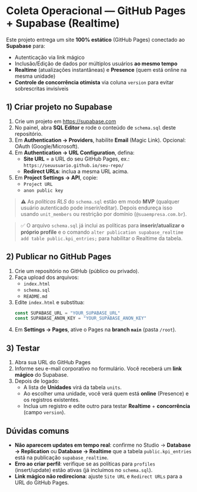 # Coleta Operacional — GitHub Pages + Supabase (Realtime)

Este projeto entrega um site **100% estático** (GitHub Pages) conectado ao **Supabase** para:
- Autenticação via link mágico
- Inclusão/Edição de dados por múltiplos usuários **ao mesmo tempo**
- **Realtime** (atualizações instantâneas) e **Presence** (quem está online na mesma unidade)
- **Controle de concorrência otimista** via coluna `version` para evitar sobrescritas invisíveis

## 1) Criar projeto no Supabase
1. Crie um projeto em https://supabase.com
2. No painel, abra **SQL Editor** e rode o conteúdo de `schema.sql` deste repositório.
3. Em **Authentication → Providers**, habilite **Email** (Magic Link). Opcional: OAuth (Google/Microsoft).
4. Em **Authentication → URL Configuration**, defina:
   - **Site URL** = a URL do seu GitHub Pages, ex.: `https://seuusuario.github.io/seu-repo/`
   - **Redirect URLs**: inclua a mesma URL acima.
5. Em **Project Settings → API**, copie:
   - `Project URL`
   - `anon public key`

> ⚠️ As _políticas RLS_ do `schema.sql` estão em modo **MVP** (qualquer usuário autenticado pode inserir/editar).
> Depois endureça isso usando `unit_members` ou restrição por domínio (`@suaempresa.com.br`).

> ✅ O arquivo `schema.sql` já inclui as políticas para **inserir/atualizar o próprio profile** e o comando
> `alter publication supabase_realtime add table public.kpi_entries;` para habilitar o Realtime da tabela.

## 2) Publicar no GitHub Pages
1. Crie um repositório no GitHub (público ou privado).
2. Faça upload dos arquivos:
   - `index.html`
   - `schema.sql`
   - `README.md`
3. Edite `index.html` e substitua:
   ```js
   const SUPABASE_URL = "YOUR_SUPABASE_URL"
   const SUPABASE_ANON_KEY = "YOUR_SUPABASE_ANON_KEY"
   ```
4. Em **Settings → Pages**, ative o Pages na **branch `main`** (pasta `/root`).

## 3) Testar
1. Abra sua URL do GitHub Pages
2. Informe seu e-mail corporativo no formulário. Você receberá um **link mágico** do Supabase.
3. Depois de logado:
   - A lista de **Unidades** virá da tabela `units`.
   - Ao escolher uma unidade, você verá quem está **online** (Presence) e os registros existentes.
   - Inclua um registro e edite outro para testar **Realtime** + **concorrência** (campo `version`).

## Dúvidas comuns
- **Não aparecem updates em tempo real**: confirme no Studio → **Database → Replication** ou **Database → Realtime** que a tabela `public.kpi_entries` está na publicação `supabase_realtime`.
- **Erro ao criar perfil**: verifique se as políticas para `profiles` (insert/update) estão ativas (já incluímos no `schema.sql`).
- **Link mágico não redireciona**: ajuste `Site URL` e `Redirect URLs` para a URL do GitHub Pages.